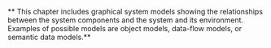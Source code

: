 ** This chapter includes graphical system models showing the relationships between the
system components and the system and its environment. Examples of possible models are
object models, data-flow models, or semantic data models.**